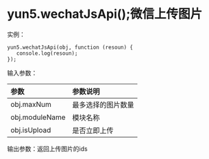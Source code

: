# yun5.wechatJsApi\(\);微信上传图片

实例：

```text
yun5.wechatJsApi(obj, function (resoun) {
   console.log(resoun);
});
```

输入参数：

| 参数 | 参数说明 |
| :--- | :--- |
| obj.maxNum | 最多选择的图片数量 |
| obj.moduleName | 模块名称 |
| obj.isUpload | 是否立即上传 |

输出参数：返回上传图片的ids



